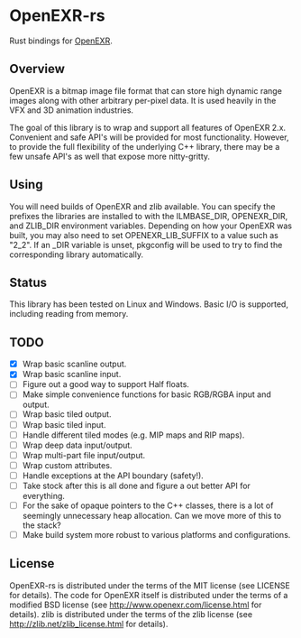 # OpenEXR-rs

Rust bindings for [OpenEXR](http://www.openexr.com).

## Overview

OpenEXR is a bitmap image file format that can store high dynamic range images
along with other arbitrary per-pixel data.  It is used heavily in the VFX and
3D animation industries.

The goal of this library is to wrap and support all features of OpenEXR 2.x.
Convenient and safe API's will be provided for most functionality.  However,
to provide the full flexibility of the underlying C++ library, there may be
a few unsafe API's as well that expose more nitty-gritty.

## Using

You will need builds of OpenEXR and zlib available.  You can specify the
prefixes the libraries are installed to with the ILMBASE_DIR, OPENEXR_DIR, and
ZLIB_DIR environment variables.  Depending on how your OpenEXR was built, you
may also need to set OPENEXR_LIB_SUFFIX to a value such as "2_2".  If an _DIR
variable is unset, pkgconfig will be used to try to find the corresponding
library automatically.

## Status

This library has been tested on Linux and Windows.  Basic I/O is supported,
including reading from memory.

## TODO

- [x] Wrap basic scanline output.
- [x] Wrap basic scanline input.
- [ ] Figure out a good way to support Half floats.
- [ ] Make simple convenience functions for basic RGB/RGBA input and output.
- [ ] Wrap basic tiled output.
- [ ] Wrap basic tiled input.
- [ ] Handle different tiled modes (e.g. MIP maps and RIP maps).
- [ ] Wrap deep data input/output.
- [ ] Wrap multi-part file input/output.
- [ ] Wrap custom attributes.
- [ ] Handle exceptions at the API boundary (safety!).
- [ ] Take stock after this is all done and figure a out better API for
      everything.
- [ ] For the sake of opaque pointers to the C++ classes, there is a lot of
      seemingly unnecessary heap allocation.  Can we move more of this to the
      stack?
- [ ] Make build system more robust to various platforms and configurations.

## License

OpenEXR-rs is distributed under the terms of the MIT license (see LICENSE for
details).  The code for OpenEXR itself is distributed under the terms of a
modified BSD license (see http://www.openexr.com/license.html for details).
zlib is distributed under the terms of the zlib license (see
http://zlib.net/zlib_license.html for details).
